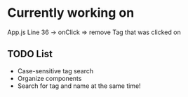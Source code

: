 # Currently working on

App.js Line 36 -> onClick => remove Tag that was clicked on

## TODO List
* Case-sensitive tag search
* Organize components
* Search for tag and name at the same time!